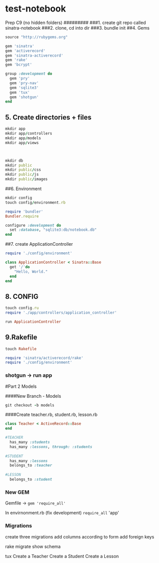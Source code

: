 # test-notebook

Prep C9 (no hidden folders)
#########
###1. create git repo called sinatra-notebook
###2. clone, cd into dir
###3. bundle init
##4. Gems
```ruby
source "http://rubygems.org"

gem 'sinatra'
gem 'activerecord'
gem 'sinatra-activerecord'
gem 'rake'
gem 'bcrypt'

group :development do
  gem 'pry'
  gem 'pry-nav'
  gem 'sqlite3'
  gem 'tux'
  gem 'shotgun'
end
```
## 5. Create directories + files
```ruby
mkdir app
mkdir app/controllers
mkdir app/models
mkdir app/views



mkdir db
mkdir public
mkdir public/css
mkdir public/js
mkdir public/images
```


##6. Environment
```ruby
mkdir config
touch config/environment.rb
```
```ruby
require 'bundler'
Bundler.require

configure :development do
  set :database, "sqlite3:db/notebook.db"
end
```

##7. create ApplicationController
```ruby
require './config/environment'

class ApplicationController < Sinatra::Base
  get '/'do
    "Hello, World."
  end
end
```
## 8. CONFIG
```ruby
touch config.ru
require './app/controllers/application_controller'

run ApplicationController
```

## 9.Rakefile
```ruby
touch Rakefile
```
```ruby
require 'sinatra/activerecord/rake'
require './config/environment'
```
### shotgun -> run app

#Part 2 Models

####New Branch - Models
```ruby
git checkout -b models
```

####Create teacher.rb, student.rb, lesson.rb
```ruby
class Teacher < ActiveRecord::Base
end

#TEACHER
  has_many :students
  has_many :lessons, through: :students
  
#STUDENT
  has_many :lessons
  belongs_to :teacher
  
#LESSON
  belongs_to :student
```

### New GEM
Gemfile -> `gem 'require_all'`

In envirnonment.rb
(fix development)
`require_all` 'app'

### Migrations
create three migrations
add columns according to form
add foreign keys

rake migrate
show schema

tux
Create a Teacher
Create a Student
Create a Lesson

